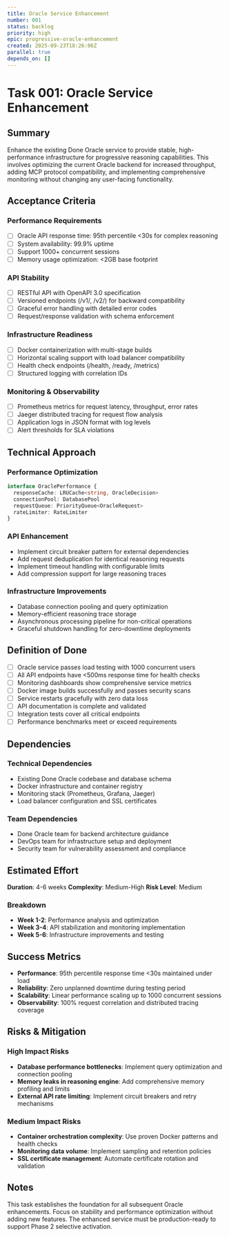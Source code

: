 ```yaml
---
title: Oracle Service Enhancement
number: 001
status: backlog
priority: high
epic: progressive-oracle-enhancement
created: 2025-09-23T18:26:06Z
parallel: true
depends_on: []
---
```


# Task 001: Oracle Service Enhancement

## Summary

Enhance the existing Done Oracle service to provide stable, high-performance infrastructure for progressive reasoning capabilities. This involves optimizing the current Oracle backend for increased throughput, adding MCP protocol compatibility, and implementing comprehensive monitoring without changing any user-facing functionality.

## Acceptance Criteria

### Performance Requirements
- [ ] Oracle API response time: 95th percentile <30s for complex reasoning
- [ ] System availability: 99.9% uptime
- [ ] Support 1000+ concurrent sessions
- [ ] Memory usage optimization: <2GB base footprint

### API Stability
- [ ] RESTful API with OpenAPI 3.0 specification
- [ ] Versioned endpoints (/v1/, /v2/) for backward compatibility
- [ ] Graceful error handling with detailed error codes
- [ ] Request/response validation with schema enforcement

### Infrastructure Readiness
- [ ] Docker containerization with multi-stage builds
- [ ] Horizontal scaling support with load balancer compatibility
- [ ] Health check endpoints (/health, /ready, /metrics)
- [ ] Structured logging with correlation IDs

### Monitoring & Observability
- [ ] Prometheus metrics for request latency, throughput, error rates
- [ ] Jaeger distributed tracing for request flow analysis
- [ ] Application logs in JSON format with log levels
- [ ] Alert thresholds for SLA violations

## Technical Approach

### Performance Optimization
```typescript
interface OraclePerformance {
  responseCache: LRUCache<string, OracleDecision>
  connectionPool: DatabasePool
  requestQueue: PriorityQueue<OracleRequest>
  rateLimiter: RateLimiter
}
```

### API Enhancement
- Implement circuit breaker pattern for external dependencies
- Add request deduplication for identical reasoning requests
- Implement timeout handling with configurable limits
- Add compression support for large reasoning traces

### Infrastructure Improvements
- Database connection pooling and query optimization
- Memory-efficient reasoning trace storage
- Asynchronous processing pipeline for non-critical operations
- Graceful shutdown handling for zero-downtime deployments

## Definition of Done

- [ ] Oracle service passes load testing with 1000 concurrent users
- [ ] All API endpoints have <500ms response time for health checks
- [ ] Monitoring dashboards show comprehensive service metrics
- [ ] Docker image builds successfully and passes security scans
- [ ] Service restarts gracefully with zero data loss
- [ ] API documentation is complete and validated
- [ ] Integration tests cover all critical endpoints
- [ ] Performance benchmarks meet or exceed requirements

## Dependencies

### Technical Dependencies
- Existing Done Oracle codebase and database schema
- Docker infrastructure and container registry
- Monitoring stack (Prometheus, Grafana, Jaeger)
- Load balancer configuration and SSL certificates

### Team Dependencies
- Done Oracle team for backend architecture guidance
- DevOps team for infrastructure setup and deployment
- Security team for vulnerability assessment and compliance

## Estimated Effort

**Duration**: 4-6 weeks
**Complexity**: Medium-High
**Risk Level**: Medium

### Breakdown
- **Week 1-2**: Performance analysis and optimization
- **Week 3-4**: API stabilization and monitoring implementation
- **Week 5-6**: Infrastructure improvements and testing

## Success Metrics

- **Performance**: 95th percentile response time <30s maintained under load
- **Reliability**: Zero unplanned downtime during testing period
- **Scalability**: Linear performance scaling up to 1000 concurrent sessions
- **Observability**: 100% request correlation and distributed tracing coverage

## Risks & Mitigation

### High Impact Risks
- **Database performance bottlenecks**: Implement query optimization and connection pooling
- **Memory leaks in reasoning engine**: Add comprehensive memory profiling and limits
- **External API rate limiting**: Implement circuit breakers and retry mechanisms

### Medium Impact Risks
- **Container orchestration complexity**: Use proven Docker patterns and health checks
- **Monitoring data volume**: Implement sampling and retention policies
- **SSL certificate management**: Automate certificate rotation and validation

## Notes

This task establishes the foundation for all subsequent Oracle enhancements. Focus on stability and performance optimization without adding new features. The enhanced service must be production-ready to support Phase 2 selective activation.
